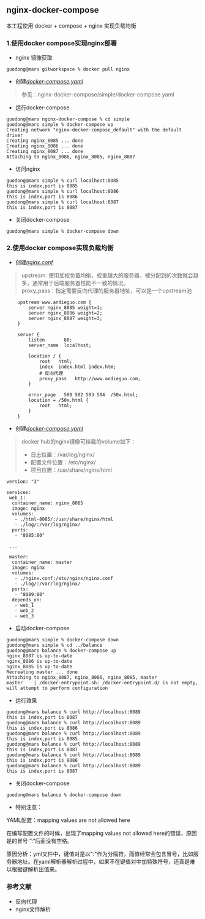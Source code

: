 ## nginx-docker-compose

本工程使用 docker + compose + nginx 实现负载均衡

### 1.使用docker compose实现nginx部署

- nginx 镜像获取

```
guodong@mars gitworkspace % docker pull nginx
```

- 创建[_docker-compose.yaml_](simple/docker-compose.yaml)

> 参见：nginx-docker-compose/simple/docker-compose.yaml

- 运行docker-compose

```
guodong@mars nginx-docker-compose % cd simple
guodong@mars simple % docker-compose up  
Creating network "nginx-docker-compose_default" with the default driver
Creating nginx_8085 ... done
Creating nginx_8086 ... done
Creating nginx_8087 ... done
Attaching to nginx_8086, nginx_8085, nginx_8087
```

- 访问nginx

```
guodong@mars simple % curl localhost:8085
this is index,port is 8085
guodong@mars simple % curl localhost:8086
this is index,port is 8086
guodong@mars simple % curl localhost:8087
this is index,port is 8087
```

- 关闭docker-compose 

```
guodong@mars simple % docker-compose down
```

### 2.使用docker compose实现负载均衡

- 创建[_nginx.conf_](balance/nginx.conf)

> upstream: 使用加权负载均衡，权重越大的服务器，被分配到的次数就会越多，通常用于后端服务器性能不一致的情况。  
> proxy_pass：指定需要反向代理的服务器地址，可以是一个upstream池

```
    upstream www.andieguo.com {
        server nginx_8085 weight=1;
        server nginx_8086 weight=2;
        server nginx_8087 weight=3;
    }

    server {
        listen       80;
        server_name  localhost;

        location / {
            root   html;
            index  index.html index.htm;
            # 反向代理
            proxy_pass   http://www.andieguo.com;
        }

        error_page   500 502 503 504  /50x.html;
        location = /50x.html {
            root   html;
        }
    }
```

- 创建[_docker-compose.yaml_](balance/docker-compose.yaml)

> docker hub的nginx镜像可挂载的volume如下：
> - 日志位置：/var/log/nginx/  
> - 配置文件位置：/etc/nginx/  
> - 项目位置：/usr/share/nginx/html  

```
version: "3"

services:
 web_1:
  container_name: nginx_8085
  image: nginx
  volumes:
   - ./html-8085/:/usr/share/nginx/html
   - ./log/:/var/log/nginx/
  ports:
   - "8085:80"

 ...

 master:
  container_name: master
  image: nginx
  volumes:
   - ./nginx.conf:/etc/nginx/nginx.conf
   - ./log/:/var/log/nginx/
  ports:
   - "8089:80"
  depends_on:
   - web_1
   - web_2
   - web_3

```

- 启动docker-compose
```
guodong@mars simple % docker-compose down
guodong@mars simple % cd ../balance
guodong@mars balance % docker-compose up
nginx_8087 is up-to-date
nginx_8086 is up-to-date
nginx_8085 is up-to-date
Recreating master ... done
Attaching to nginx_8087, nginx_8086, nginx_8085, master
master    | /docker-entrypoint.sh: /docker-entrypoint.d/ is not empty, will attempt to perform configuration

```

- 运行效果

```
guodong@mars balance % curl http://localhost:8089
this is index,port is 8087
guodong@mars balance % curl http://localhost:8089
this is index,port is 8086
guodong@mars balance % curl http://localhost:8089
this is index,port is 8085
guodong@mars balance % curl http://localhost:8089
this is index,port is 8087
guodong@mars balance % curl http://localhost:8089
this is index,port is 8086
guodong@mars balance % curl http://localhost:8089
this is index,port is 8087
```
- 关闭docker-compose 

```
guodong@mars balance % docker-compose down
```

- 特别注意：

YAML配置：mapping values are not allowed here

在编写配置文件的时候，出现了mapping values not allowed here的错误，原因是的冒号 ”:“后面没有空格。

原因分析：yml文件中，键值对是以":"作为分隔符，而值经常会包含冒号，比如服务器地址。在yaml解析器解析过程中，如果不在键值对中加特殊符号，还真是难以根据键解析出值来。


### 参考文献

- 反向代理
- nginx文件解析